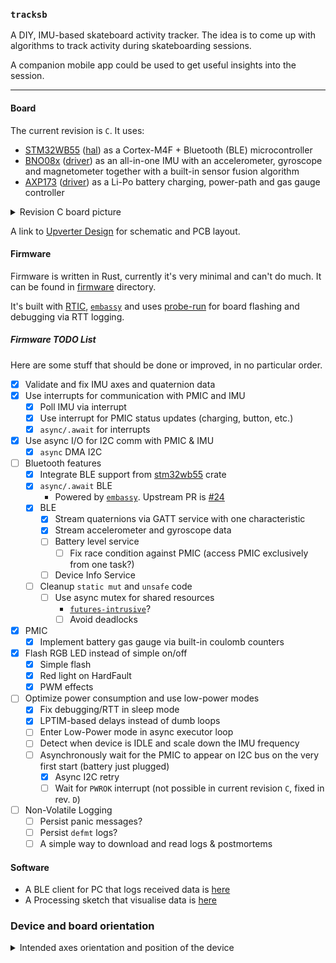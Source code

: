 ### `tracksb`

A DIY, IMU-based skateboard activity tracker. The idea is to come up with algorithms
to track activity during skateboarding sessions.

A companion mobile app could be used to get useful insights into the session.

<hr/>

#### Board

The current revision is `C`. It uses:

* [STM32WB55](https://www.st.com/en/microcontrollers-microprocessors/stm32wb55rg.html)
  ([hal](https://github.com/eupn/stm32wb-hal)) as a Cortex-M4F + Bluetooth (BLE) microcontroller
* [BNO08x](https://www.ceva-dsp.com/product/bno080-085/)
  ([driver](https://github.com/tstellanova/bno080)) as an all-in-one IMU with an accelerometer, gyroscope and magnetometer
  together with a built-in sensor fusion algorithm
* [AXP173](http://www.x-powers.com/en.php/Info/product_detail/article_id/27)
  ([driver](https://github.com/eupn/axp173-rs)) as a Li-Po battery charging, power-path and gas gauge controller
  
<details>
  <summary>Revision C board picture</summary>

  ![Revision C PCB picture](docs/rev-c.png)
</details>

A link to [Upverter Design](https://upverter.com/design/ep/2dfdd177c0e55fc7/tracksb-stm32wb---rev-c/)
for schematic and PCB layout.

#### Firmware

Firmware is written in Rust, currently it's very minimal and can't do much.
It can be found in [firmware](firmware) directory.

It's built with [RTIC](https://rtic.rs), [`embassy`] and uses [probe-run](https://github.com/knurling-rs/probe-run)
for board flashing and debugging via RTT logging.

##### Firmware TODO List

Here are some stuff that should be done or improved, in no particular order.

- [x] Validate and fix IMU axes and quaternion data
- [x] Use interrupts for communication with PMIC and IMU
  - [x] Poll IMU via interrupt
  - [x] Use interrupt for PMIC status updates (charging, button, etc.)
  - [x] `async/.await` for interrupts
- [x] Use async I/O for I2C comm with PMIC & IMU
  - [x] `async` DMA I2C
- [ ] Bluetooth features
  - [x] Integrate BLE support from [stm32wb55](https://github.com/eupn/stm32wb55) crate
  - [x] `async/.await` BLE
    - Powered by [`embassy`]. Upstream PR is [#24](https://github.com/akiles/embassy/pull/24)
  - [x] BLE
    - [x] Stream quaternions via GATT service with one characteristic
    - [x] Stream accelerometer and gyroscope data
    - [ ] Battery level service
      - [ ] Fix race condition against PMIC (access PMIC exclusively from one task?)
    - [ ] Device Info Service
  - [ ] Cleanup `static mut` and `unsafe` code
    - [ ] Use async mutex for shared resources
      - [`futures-intrusive`](https://crates.io/crates/futures-intrusive)?
      - [ ] Avoid deadlocks
- [x] PMIC
  - [x] Implement battery gas gauge via built-in coulomb counters
- [x] Flash RGB LED instead of simple on/off
  - [x] Simple flash
  - [x] Red light on HardFault
  - [x] PWM effects
- [ ] Optimize power consumption and use low-power modes
  - [x] Fix debugging/RTT in sleep mode
  - [x] LPTIM-based delays instead of dumb loops
  - [ ] Enter Low-Power mode in async executor loop
  - [ ] Detect when device is IDLE and scale down the IMU frequency
  - [ ] Asynchronously wait for the PMIC to appear on I2C bus on the very first start (battery just plugged)
    - [x] Async I2C retry
    - [ ] Wait for `PWROK` interrupt (not possible in current revision `C`, fixed in rev. `D`)
- [ ] Non-Volatile Logging
  - [ ] Persist panic messages?
  - [ ] Persist `defmt` logs?
  - [ ] A simple way to download and read logs & postmortems

#### Software

- A BLE client for PC that logs received data is [here](ble-quaternions-listener)
- A Processing sketch that visualise data is [here](tracksbvis)

### Device and board orientation

<details>
  <summary>Intended axes orientation and position of the device</summary>

![Board and device orientation](docs/orientation.png)
</details>

[`embassy`]: https://github.com/akiles/embassy
